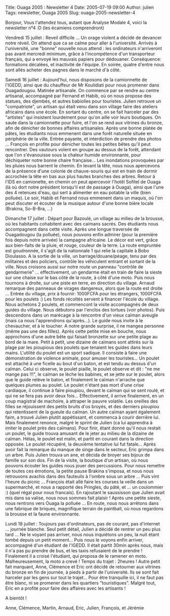 Title: Ouaga 2005 : Newsletter 4
Date: 2005-07-19 09:00
Author: julien
Tags: newsletter, Ouaga 2005
Slug: ouaga-2005-newsletter-4

Bonjour, Vous l'attendez tous, autant que Analyse Modale 4, voici la
newsletter n°4 :D (les écamiens comprendront)

</p>
Vendredi 15 juillet : Reveil difficile ... Un orage violent a décidé de
devancer notre réveil. On attend que ca se calme pour aller à
l'université. Arrivés à l'université, une "bonne" nouvelle nous attend :
les ordinateurs n'arriveront pas avant mercredi minimum, grâce à
l'incompétence d'un transporteur français, qui a envoyé les mauvais
papiers pour dédouaner.  
Conséquence: formations décalées, et inactivité de l'équipe. En soirée,
quatre d'entre nous sont allés acheter des pagnes dans le marché d'à
côté.

</p>
Samedi 16 juillet : Aujourd'hui, nous disposons de la camionnette de
l'IGEDD, ainsi que du chauffeur de Mr Koulidiati pour nous promener dans
Ouagadougou.  
Matinée artisanale. On commence par se rendre au centre artisanal,
accompagné par Fernand et Habib, où on nous propose des statues, des
djembés, et autres babiolles pour touristes. Julien retrouve un
"compatriote", un artisan qui était venu dans son village faire des
ateliers africains dans une école.  
En sortant du centre, on se fait harceler par des "artistes" qui
insistent lourdement pour qu'on aille voir leurs boutiques. On saute
dans la camionnette pour fuire, et l'on se rend aux vitrines du bronze,
afin de dénicher de bonnes affaires artisanales.  
Après une bonne platée de pâtes, les étudiants nous emmenent dans une
forêt naturelle située en périphérie de la ville. Entrée payante, et
interdiction de prendre des photos ...  
François en profite pour dénicher toutes les petites bêtes qu'il peut
rencontrer. Des vautours volent en groupe au dessus de la forêt,
attendant que l'on s'évanouisse sous la chaleur humide environnante,
pour déchiqueter notre bonne chaire française...  
Les inondations provoquées par les pluies nous barrent le chemin. En
levant la tête, nous nous apercevons de la présence d'une colonie de
chauve-souris qui est en train de dormir accrochée la tête en bas aux
plus hautes branches des arbres. Retour à l'IDS en camionette, en chemin
on peut apercevoir l'hotêl Sofitel de Ouaga (là où dort notre président
lorsqu'il est de passage à Ouaga), ainsi que l'une des 4 retenues d'eau,
qui sert à alimenter en eau potable la ville (bien polluée).  
Le soir, Habib et Fernand nous emmenent dans un maquis, où l'on peut
discuter et écouter de la musique autour d'une bonne bière locale
(Brakina, So-B-Bra, ...)

</p>
Dimanche 17 juillet : Départ pour Bazoulé, un village au milieu de la
brousse, où les habitants cohabitent avec des caïmans sacrés. Des
étudiants nous accompagnent dans cette visite. Après une longue
traversée de Ouagadougou (la polluée), nous pouvons enfin admirer (pour
la première fois depuis notre arrivée) la campagne africaine. Le décor
est vert, grâce aux bien-faits de la pluie, et rouge, couleur de la
terre.  
La route empruntée est goudronnée, il s'agit de la nationnale 1 qui
relie la capitale à Bobo Dioulasso. A la sortie de la ville, un
barrage/douane/péage, tenu par des militaires et des policiers, contrôle
les véhiculent entrant et sortant de la ville. Nous croisons aussi sur
notre route un panneau "contrôle de gendarmerie" ... effectivement, un
gendarme était en train de faire la sieste sur une chaise sur le bas
côté de la route, à côté d'une moto.  
Puis nous tournons à droite, sur une piste en terre, en direction du
village.  
Arnaud remarque des panneaux de virages dangereux, alors que la route
est droite ...  
Entrée du village, prix à fournir: 1000FCFA pour les étrangers, 1000FCFA
pour les poulets :)  
Les fonds récoltés servent à financer l'école du village. Nous achetons
2 poulets, et commencont la visite accompagnés de deux guides du
village. Nous débutons par l'enclos des tortues (voir photos). Puis
descendons dans un marécage à la rencontre d'un vieux caïman aveugle
(mais ca nous l'apprendrons qu'après...). Le guide nous invite à le
chevaucher, et à le toucher. A notre grande surprise, il ne mangea
personne (même pas une des filles). Après cette petite mise en bouche,
nous approchons d'une autre bête qui faisait bronzette sur une petite
plage au bord de la mare. Petit à petit, une dizaine de caïmans sont
attirés sur la plage par les pioupious des poulets que tenaient les
guides dans leurs mains. L'utilité du poulet est un sport sadique. Il
consiste à faire une démonstration de violence animale, pour amuser les
touristes... Un poulet est attaché à une ficelle au bout d'un baton, et
est tendu au dessus d'un caïman. Celui ci observe, le poulet piaille, le
poulet observe et dit : "ne me mange pas !!!", le caïman se lèche les
babines, et se jette sur le poulet, alors que le guide relève le baton,
et finalement le caïman n'arrache que quelques plumes au poulet. Le
poulet n'étant pas mort d'une crise cardiaque, il continue à faire
pioupiou, devant le caïman qui se sent roulé, et qui ne se fera pas
avoir deux fois... Effectivement, il arrive finalement, en un coup
magistral de machoire, à attraper le pauvre volatile. Les oreilles des
filles se réjouissent des petits bruits d'os broyés, et des derniers
pioupiou qui retentissent de la gueule du caïman. Un autre caïman ayant
également faim, a trouvé Julien plutôt appétissant, et commenca à courir
derrière lui. Mais finalement renonce, malgré le sprint de Julien (ca
lui apprendra à imiter le poulet près des caïmans). Pour finir, étant
donné qu'il nous restait un poulet, le guide trouva amusant de le jeter
au milieu de la dizaine de caïman. Hélas, le poulet est malin, et partit
en courant dans la direction opposée. Le poulet récupéré, la deuxième
tentative lui fut fatale...  
Après avoir fait la remarque du manque de singe dans le secteur, Eric
grimpa dans un arbre. Puis Julien trouva un ane, et décida de broyer ses
bijoux de famille sur son dos.  
Fin de la visite, la boutique d'un artisan, où nous pouvons écouter les
guides nous jouer des percussions.  
Pour nous remettre de toutes ces émotions, la petite pause Brakina
s'imposa, et nous nous retrouvons avachis dans des fauteuils à l'ombre
sous un arbre ...  
Puis vint l'heure du picnic ... François était allé faire les courses la
veille dans un supermarché, et nous a rapporté des Pringles, du pâté, et
... un coulommier :) (quel régal pour nous francais). En rajoutant le
saussisson que Julien avait mis dans sa valise, nous nous sommes fait
plaisir !  
Après une petite sieste, nous rentrons vers Ouaga la polluée ... En
route, nous nous arrêtons dans une fabrique de briques, magnifique
terrain de paintball, où nous regardons la brousse et la faune
environnante.

</p>
Lundi 18 juillet : Toujours pas d'ordinateurs, pas de courant, pas
d'internet ... journée blanche. Seul petit détail, Julien a décidé de
rentrer un peu plus tard ... Ne le voyant pas arriver, nous nous
inquiétons un peu, la nuit étant tombé depuis un petit moment...  
Puis nous le voyons enfin arriver, accompagné d'un étudiant de l'IGEDD.
Il était partit 30min après nous, mais il n'a pas pu prendre de bus, et
les taxis refusaient de le prendre ! Finalement il a croisé l'étudiant,
qui proposa de le ramener en moto. Malheureusement, la moto a crevé !
Temps du trajet : 2heures !  
Autre petit fait marquant, Anne, Clémence et Eric ont décidé de
retourner aux vitrines du bronze en fin de journée, à pieds à partir de
l'université. Ils se sont fait harceler par les gens sur tout le
trajet... Pour être tranquille ici, il ne faut pas être blanc, ni se
promener dans les quartiers "touristiques". Malgré tout, Eric en a
profité pour faire des affaires avec les artisants !

</p>
A bientôt !

</p>
Anne, Clémence, Martin, Arnaud, Eric, Julien, François, et Jérémie

</p>


